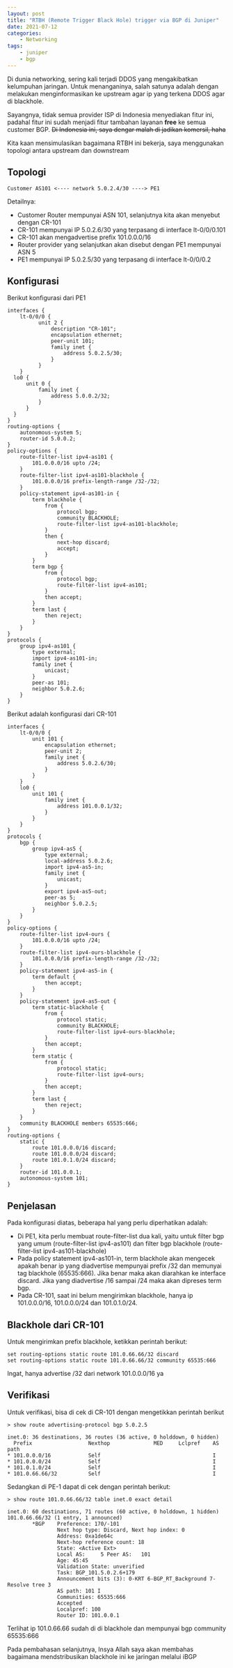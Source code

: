 ```yaml
---
layout: post
title: "RTBH (Remote Trigger Black Hole) trigger via BGP di Juniper"
date: 2021-07-12
categories:
    - Networking
tags:
    - juniper
    - bgp
---
```


Di dunia networking, sering kali terjadi DDOS yang mengakibatkan kelumpuhan jaringan.
Untuk menanganinya, salah satunya adalah dengan melakukan menginformasikan ke upstream agar
ip yang terkena DDOS agar di blackhole.

Sayangnya, tidak semua provider ISP di Indonesia menyediakan fitur ini, padahal fitur ini
sudah menjadi fitur tambahan layanan **free** ke semua customer BGP. ~~Di Indonesia ini,
saya dengar malah di jadikan komersil, haha~~

Kita kaan mensimulasikan bagaimana RTBH ini bekerja, saya menggunakan topologi antara upstream
dan downstream

## Topologi
```
Customer AS101 <---- network 5.0.2.4/30 ----> PE1
```
Detailnya:
- Customer Router mempunyai ASN 101, selanjutnya kita akan menyebut dengan CR-101
- CR-101 mempunyai IP 5.0.2.6/30 yang terpasang di interface lt-0/0/0.101
- CR-101 akan mengadvertise prefix 101.0.0.0/16
- Router provider yang selanjutkan akan disebut dengan PE1 mempunyai ASN 5
- PE1 mempunyai IP 5.0.2.5/30 yang terpasang di interface lt-0/0/0.2

## Konfigurasi

Berikut konfigurasi dari PE1

```
interfaces {
	lt-0/0/0 {
		  unit 2 {
		      description "CR-101";
		      encapsulation ethernet;
		      peer-unit 101;
		      family inet {
		          address 5.0.2.5/30;
		      }
		  }
	}
  lo0 {
      unit 0 {
          family inet {
              address 5.0.0.2/32;
          }
      }
  }
}
routing-options {
	autonomous-system 5;
	router-id 5.0.0.2;
}
policy-options {
    route-filter-list ipv4-as101 {
        101.0.0.0/16 upto /24;
    }
    route-filter-list ipv4-as101-blackhole {
        101.0.0.0/16 prefix-length-range /32-/32;
    }
    policy-statement ipv4-as101-in {
        term blackhole {
            from {
                protocol bgp;
                community BLACKHOLE;
                route-filter-list ipv4-as101-blackhole;
            }
            then {
                next-hop discard;
                accept;
            }
        }
        term bgp {
            from {
                protocol bgp;
                route-filter-list ipv4-as101;
            }
            then accept;
        }
        term last {
            then reject;
        }
    }
}
protocols {
    group ipv4-as101 {
        type external;
        import ipv4-as101-in;
        family inet {
            unicast;
        }
        peer-as 101;
        neighbor 5.0.2.6;
    }
}
```

Berikut adalah konfigurasi dari CR-101

```
interfaces {
    lt-0/0/0 {
        unit 101 {
            encapsulation ethernet;
            peer-unit 2;
            family inet {
                address 5.0.2.6/30;
            }
        }
    }
    lo0 {
        unit 101 {
            family inet {
                address 101.0.0.1/32;
            }
        }
    }
}
protocols {
    bgp {
        group ipv4-as5 {
            type external;
            local-address 5.0.2.6;
            import ipv4-as5-in;
            family inet {
                unicast;
            }
            export ipv4-as5-out;
            peer-as 5;
            neighbor 5.0.2.5;
        }
    }
}
policy-options {
    route-filter-list ipv4-ours {
        101.0.0.0/16 upto /24;
    }
    route-filter-list ipv4-ours-blackhole {
        101.0.0.0/16 prefix-length-range /32-/32;
    }
    policy-statement ipv4-as5-in {
        term default {
            then accept;
        }
    }
    policy-statement ipv4-as5-out {
        term static-blackhole {
            from {
                protocol static;
                community BLACKHOLE;
                route-filter-list ipv4-ours-blackhole;
            }
            then accept;
        }
        term static {
            from {
                protocol static;
                route-filter-list ipv4-ours;
            }
            then accept;
        }
        term last {
            then reject;
        }
    }
    community BLACKHOLE members 65535:666;
}
routing-options {
    static {
        route 101.0.0.0/16 discard;
        route 101.0.0.0/24 discard;
        route 101.0.1.0/24 discard;
    }
    router-id 101.0.0.1;
    autonomous-system 101;
}
```

## Penjelasan

Pada konfigurasi diatas, beberapa hal yang perlu diperhatikan adalah:
- Di PE1, kita perlu membuat route-filter-list dua kali, yaitu untuk filter bgp yang umum
  (route-filter-list ipv4-as101) dan filter bgp blackhole (route-filter-list ipv4-as101-blackhole)
- Pada policy statement ipv4-as101-in, term blackhole akan mengecek apakah benar ip yang diadvertise
  mempunyai prefix /32 dan memunyai tag blackhole (65535:666). Jika benar maka akan diarahkan ke
  interface discard. Jika yang diadvertise /16 sampai /24 maka akan dipreses term bgp.
- Pada CR-101, saat ini belum mengirimkan blackhole, hanya ip 101.0.0.0/16, 101.0.0.0/24 dan 101.0.1.0/24.

## Blackhole dari CR-101

Untuk mengirimkan prefix blackhole, ketikkan perintah berikut:

```
set routing-options static route 101.0.66.66/32 discard
set routing-options static route 101.0.66.66/32 community 65535:666
```

Ingat, hanya advertise /32 dari network 101.0.0.0/16 ya

## Verifikasi

Untuk verifikasi, bisa di cek di CR-101 dengan mengetikkan perintah berikut
```
> show route advertising-protocol bgp 5.0.2.5 

inet.0: 36 destinations, 36 routes (36 active, 0 holddown, 0 hidden)
  Prefix                  Nexthop              MED     Lclpref    AS path
* 101.0.0.0/16            Self                                    I
* 101.0.0.0/24            Self                                    I
* 101.0.1.0/24            Self                                    I
* 101.0.66.66/32          Self                                    I
```

Sedangkan di PE-1 dapat di cek dengan perintah berikut:
```
> show route 101.0.66.66/32 table inet.0 exact detail 

inet.0: 60 destinations, 71 routes (60 active, 0 holddown, 1 hidden)
101.0.66.66/32 (1 entry, 1 announced)
        *BGP    Preference: 170/-101
                Next hop type: Discard, Next hop index: 0
                Address: 0xa1de64c
                Next-hop reference count: 18
                State: <Active Ext>
                Local AS:     5 Peer AS:   101
                Age: 45:45 
                Validation State: unverified 
                Task: BGP_101.5.0.2.6+179
                Announcement bits (3): 0-KRT 6-BGP_RT_Background 7-Resolve tree 3 
                AS path: 101 I 
                Communities: 65535:666
                Accepted
                Localpref: 100
                Router ID: 101.0.0.1
```

Terlihat ip 101.0.66.66 sudah di di blackhole dan mempunyai bgp community 65535:666

Pada pembahasan selanjutnya, Insya Allah saya akan membahas bagaimana mendstribusikan blackhole ini
ke jaringan melalui iBGP
